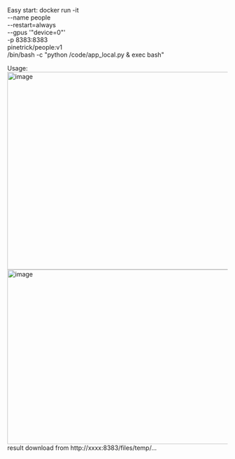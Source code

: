 Easy start:
docker run -it \
  --name people \
  --restart=always \
  --gpus '"device=0"' \
  -p 8383:8383 \
  pinetrick/people:v1 \
  /bin/bash -c "python /code/app_local.py & exec bash"




Usage: 
<img width="1195" height="452" alt="image" src="https://github.com/user-attachments/assets/442050fc-02c1-42c1-8c6a-2bcae295f9cb" />
<img width="1215" height="399" alt="image" src="https://github.com/user-attachments/assets/4257cdc3-e48b-41b6-828a-99cb3e34e0d5" />
result download from 
http://xxxx:8383/files/temp/...
